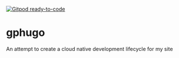 [![Gitpod ready-to-code](https://img.shields.io/badge/Gitpod-ready--to--code-blue?logo=gitpod)](https://gitpod.io/#https://github.com/ryanjbartley/gphugo)

# gphugo
An attempt to create a cloud native development lifecycle for my site
